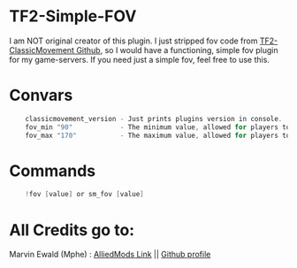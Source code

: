 # TF2-Simple-FOV
I am NOT original creator of this plugin. I just stripped fov code from [TF2-ClassicMovement Github](https://github.com/mphe/TF2-ClassicMovement), so I would have a functioning, simple fov plugin for my game-servers. If you need just a simple fov, feel free to use this.

# Convars
```c
    classicmovement_version - Just prints plugins version in console.
    fov_min "90"            - The minimum value, allowed for players to set to.
    fov_max "170"           - The maximum value, allowed for players to set to.
```

# Commands
```c
    !fov [value] or sm_fov [value]
```

# All Credits go to:
Marvin Ewald (Mphe) : [AlliedMods Link](https://forums.alliedmods.net/showthread.php?p=2499264) || [Github profile](https://github.com/mphe)
